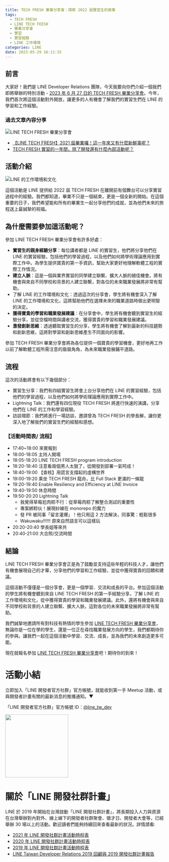 ```yaml
---
title: TECH FRESH 畢業分享會：探索 2022 屆實習生的故事
tags:
  - TECH FRESH
  - LINE TECH FEESH
  - 畢業分享會
  - 實習
  - 實習經驗
  - LINE 工作環境
categories: LINE
date: 2023-05-29 16:11:15
---
```



## 前言

大家好！我們是 LINE Developer Relations 團隊，今天我要向你們介紹一個我們即將舉辦的特別活動 - [2023 年 6 月 27 日的 TECH FRESH 畢業分享會](https://linegroup.kktix.cc/events/20230627-tech-fresh-gratudation)。今年，我們首次將這個活動對外開放，讓更多的人有機會了解我們的實習生們在 LINE 的學習和工作經驗。

### 過去文章內容分享

![LINE TECH FRESH 畢業分享會](https://vos.line-scdn.net/landpress-content-v2_954/1658286044453.png?updatedAt=1658286045000)

- [【LINE TECH FRESH】2021 屆畢業囉！這一年來又有什麼新鮮事呢？](https://engineering.linecorp.com/zh-hant/blog/line-tech-fresh-2021-gradute)
- [TECH FRESH 實習的一年間，除了開發還有什麼內部活動呢？](https://engineering.linecorp.com/zh-hant/blog/line-tech-fresh-2020-graduate)
<!-- more -->

## 活動介紹

![LINE 的工作環境和文化](https://nijialin.com/images/2023/techfresh/video_ending.png)


這個活動是 LINE 提供給 2022 屆 TECH FRESH 在離開前有個舞台可以分享實習過程中的經驗。我們都知道，畢業不只是一個結束，更是一個全新的開始。在這個重要的日子，我們希望能和所有的畢業生一起分享他們的成就，並為他們未來的旅程送上最誠摯的祝福。

## 為什麼需要參加這活動呢？

參加 LINE TECH FRESH 畢業分享會有許多好處：

- **實習生的親身經驗分享**：每位講者都是 LINE 的實習生，他們將分享他們在 LINE 的實習經驗，包括他們的學習過程，以及他們如何將學術理論應用到實際工作中。為學生提供寶貴的第一手資訊，幫助大家更好地理解軟體工程的實際工作情況。
- **建立人脈**：這是一個與業界實習的同學建立聯繫、擴大人脈的絕佳機會。將有機會與來自不同學校和背景的人建立聯繫，對各位的未來職業發展將非常有幫助。
- 了解 LINE 的工作環境和文化：透過這次的分享會，學生將有機會深入了解 LINE 的工作環境和文化，這將幫助他們在選擇未來的職業道路時做出更明智的決定。
- **獲得寶貴的學習和職業發展建議**：在分享會中，學生將有機會聽到實習生的經驗分享，並從空檔時間與講者交流，獲得寶貴的學習和職業發展建議。
- **激發創新思維**：透過聽取實習生的分享，學生將有機會了解到最新的科技趨勢和創新思維，這將對學習和創新思維產生不同面向的影響。

參加 TECH FRESH 畢業分享會將為各位提供一個寶貴的學習機會，更好地再工作以前了解軟體工程所需注意的眉眉角角，為未來職業發展鋪平道路。

## 流程

這次的活動將會有以下幾個部分：

- 實習生分享：我們有四組實習生將會上台分享他們在 LINE 的實習經驗，包括他們的學習過程，以及他們如何將學術理論應用到實際工作中。
- Lightning Talk：我們還有四位現役 TECH FRESH 將進行快速的演講，分享他們在 LINE 的工作和學習經驗。
- 訪談環節：我們將進行一場訪談，邀請曾為 TECH FRESH 的學長解，讓你更深入地了解我們的實習生們的經驗和感想。

### 【活動時間表/ 流程】

- 17:40~18:00 來賓報到
- 18:00-18:05 主持人開場
- 18:05-18:20 LINE TECH FRESH program introduction
- 18:20-18:40 注意看兩個男人太狠了，從開發到部署一氣呵成！
- 18:40-19:00 【查核】用謊言支撐起的虛構世界
- 19:00-19:20 乘坐 TECH FRESH 龍舟，比 Full Stack 更滿的一條龍
- 19:20-19:40 Enable Resiliency and Efficiency at LINE Invoice
- 19:40-19:50 休息時間
- 19:50-20:20 Lightning Talk
  - 我覺得草莓尬肉粽不行：從草莓肉粽了解整合測試的重要性
  - 專案綁粽伙！展現紗線在 monorepo 的魔力
  - 發 PR 被同事「留言灌爆」！他只用這 2 方法解決，同事驚：輕鬆很多
  - Wakuwaku!!!!!! 原來自然語言可以這樣玩
- 20:20-20:40 學長姐等來共
- 20:40-21:00 大合照/交流時間

## 結論

LINE TECH FRESH 畢業分享會正是為了鼓勵並支持這些年輕的科技人才，讓他們有機會展現自己的才華，分享他們的學習和工作經驗，並從中獲得寶貴的回饋和建議。

這個活動不僅僅是一個分享會，更是一個學習、交流和成長的平台。參加這個活動的學生將有機會聽到來自 LINE TECH FRESH 的第一手經驗分享，了解 LINE 的工作環境和文化，從中獲得寶貴的學習和職業發展建議。此外，還將有機會與來自不同學校和背景的人建立聯繫、擴大人脈，這對各位的未來職業發展將非常有幫助。

我們誠摯地邀請所有對科技有熱情的學生參加 [LINE TECH FRESH 畢業分享會](https://linegroup.kktix.cc/events/20230627-tech-fresh-gratudation)，無論你是一位在學的學生，還是一位正在尋找職業發展方向的學生，我們都期待你的參與。讓我們一起在這個活動中學習、交流、成長，並為我們的未來創造更多可能。

現在就報名參加 [LINE TECH FRESH 畢業分享會](https://linegroup.kktix.cc/events/20230627-tech-fresh-gratudation)吧！期待你的到來！

# 活動小結

立即加入「LINE 開發者官方社群」官方帳號，就能收到第一手 Meetup 活動，或與開發者計畫有關的最新消息的推播通知。▼

「LINE 開發者官方社群」官方帳號 ID：[@line_tw_dev](https://qr-official.line.me/gs/M_908lugfe_BW.png)

<img src="https://qr-official.line.me/gs/M_908lugfe_BW.png" width="200" height="200">

# 關於「LINE 開發社群計畫」

LINE 於 2019 年開始在台灣啟動「LINE 開發社群計畫」，將長期投入人力與資源在台灣舉辦對內對外、線上線下的開發者社群聚會、徵才日、開發者大會等，已經舉辦 30 場以上的活動。歡迎讀者們能夠持續回來查看最新的狀況。詳情請看:

- [2021 年 LINE 開發社群計畫活動時程表](https://engineering.linecorp.com/zh-hant/blog/2021-line-tw-devrel/)
- [2020 年 LINE 開發社群計畫活動時程表](https://engineering.linecorp.com/zh-hant/blog/2020-line-tw-devrel/)
- [2019 年 LINE 開發社群計畫活動時程表](https://engineering.linecorp.com/zh-hant/blog/line-taiwan-developer-relations-2019-plan/)
- [LINE Taiwan Developer Relations 2019 回顧與 2019 開發社群計畫報告](https://engineering.linecorp.com/zh-hant/blog/line-taiwan-developer-relations-2019/)

<style>
  section.compact {
    font-size: 150%  
  }
  img[alt~="center"] {
    display: block;
    margin: 0 auto;
  }
</style>
